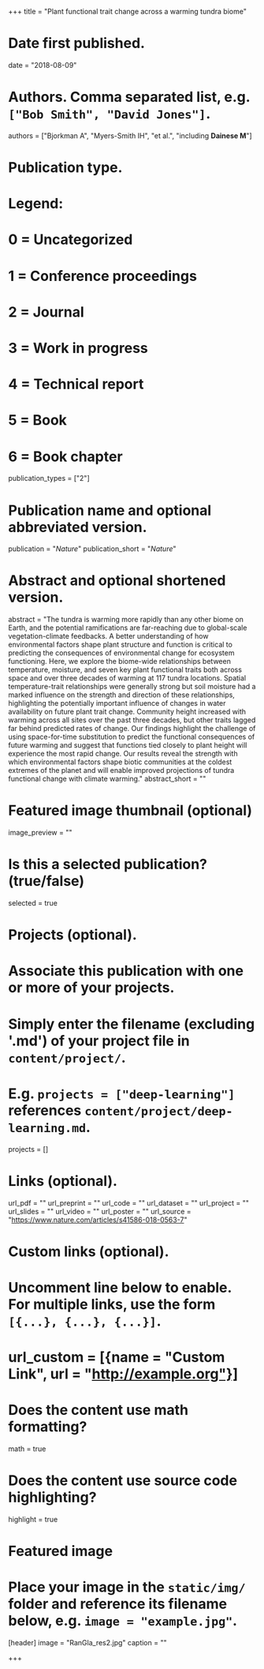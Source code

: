 +++
title = "Plant functional trait change across a warming tundra biome"

# Date first published.
date = "2018-08-09"

# Authors. Comma separated list, e.g. `["Bob Smith", "David Jones"]`.
authors = ["Bjorkman A", "Myers-Smith IH", "et al.", "including **Dainese M**"]

# Publication type.
# Legend:
# 0 = Uncategorized
# 1 = Conference proceedings
# 2 = Journal
# 3 = Work in progress
# 4 = Technical report
# 5 = Book
# 6 = Book chapter
publication_types = ["2"]

# Publication name and optional abbreviated version.
publication = "*Nature*"
publication_short = "*Nature*"

# Abstract and optional shortened version.
abstract = "The tundra is warming more rapidly than any other biome on Earth, and the potential ramifications are far-reaching due to global-scale vegetation-climate feedbacks. A better understanding of how environmental factors shape plant structure and function is critical to predicting the consequences of environmental change for ecosystem functioning. Here, we explore the biome-wide relationships between temperature, moisture, and seven key plant functional traits both across space and over three decades of warming at 117 tundra locations. Spatial temperature-trait relationships were generally strong but soil moisture had a marked influence on the strength and direction of these relationships, highlighting the potentially important influence of changes in water availability on future plant trait change. Community height increased with warming across all sites over the past three decades, but other traits lagged far behind predicted rates of change. Our findings highlight the challenge of using space-for-time substitution to predict the functional consequences of future warming and suggest that functions tied closely to plant height will experience the most rapid change. Our results reveal the strength with which environmental factors shape biotic communities at the coldest extremes of the planet and will enable improved projections of tundra functional change with climate warming."
abstract_short = ""

# Featured image thumbnail (optional)
image_preview = ""

# Is this a selected publication? (true/false)
selected = true

# Projects (optional).
#   Associate this publication with one or more of your projects.
#   Simply enter the filename (excluding '.md') of your project file in `content/project/`.
#   E.g. `projects = ["deep-learning"]` references `content/project/deep-learning.md`.
projects = []

# Links (optional).
url_pdf = ""
url_preprint = ""
url_code = ""
url_dataset = ""
url_project = ""
url_slides = ""
url_video = ""
url_poster = ""
url_source = "https://www.nature.com/articles/s41586-018-0563-7"

# Custom links (optional).
#   Uncomment line below to enable. For multiple links, use the form `[{...}, {...}, {...}]`.
# url_custom = [{name = "Custom Link", url = "http://example.org"}]

# Does the content use math formatting?
math = true

# Does the content use source code highlighting?
highlight = true

# Featured image
# Place your image in the `static/img/` folder and reference its filename below, e.g. `image = "example.jpg"`.
[header]
image = "RanGla_res2.jpg"
caption = ""

+++
